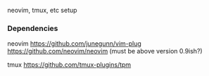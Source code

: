 neovim, tmux, etc setup

### Dependencies
neovim
https://github.com/junegunn/vim-plug
https://github.com/neovim/neovim (must be above version 0.9ish?)

tmux
https://github.com/tmux-plugins/tpm
